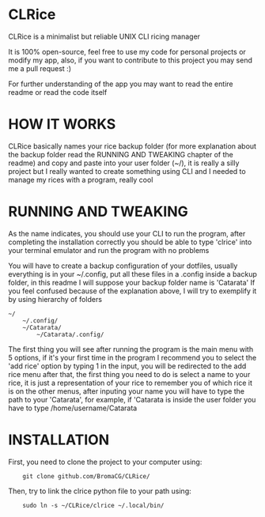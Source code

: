 # CLRice
CLRice is a minimalist but reliable UNIX CLI ricing manager

It is 100% open-source, feel free to use my code for personal projects or modify my app, also, if you want to contribute to this project you may send me a pull request :)

For further understanding of the app you may want to read the entire readme or read the code itself

# HOW IT WORKS
CLRice basically names your rice backup folder (for more explanation about the backup folder read the RUNNING AND TWEAKING chapter of the readme) and copy and paste into your user folder (~/), it is really a silly project but I really wanted to create something using CLI and I needed to manage my rices with a program, really cool

# RUNNING AND TWEAKING
As the name indicates, you should use your CLI to run the program, after completing the installation correctly you should be able to type 'clrice' into your terminal emulator and run the program with no problems

You will have to create a backup configuration of your dotfiles, usually everything is in your ~/.config, put all these files in a .config inside a backup folder, in this readme I will suppose your backup folder name is 'Catarata'
If you feel confused because of the explanation above, I will try to exemplify it by using hierarchy of folders
```
~/
    ~/.config/
    ~/Catarata/
        ~/Catarata/.config/
```


The first thing you will see after running the program is the main menu with 5 options, if it's your first time in the program I recommend you to select the 'add rice' option by typing 1 in the input, you will be redirected to the add rice menu after that, the first thing you need to do is select a name to your rice, it is just a representation of your rice to remember you of which rice it is on the other menus, after inputing your name you will have to type the path to your 'Catarata', for example, if 'Catarata is inside the user folder you have to type /home/username/Catarata

# INSTALLATION
First, you need to clone the project to your computer using:
```
    git clone github.com/BromaCG/CLRice/
```
Then, try to link the clrice python file to your path using:
```
    sudo ln -s ~/CLRice/clrice ~/.local/bin/
```
